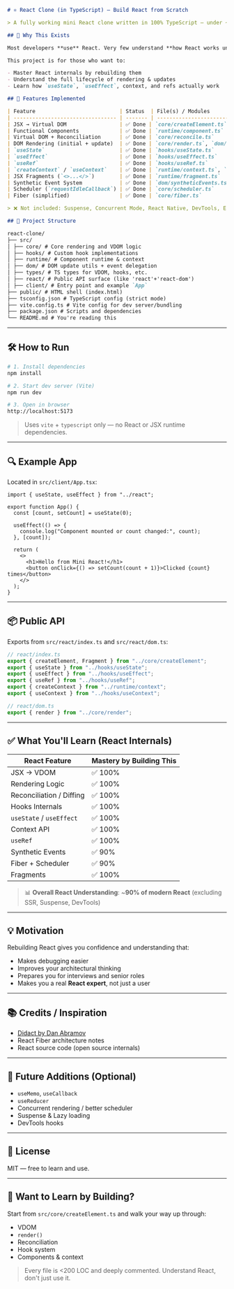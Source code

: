 ```md
# ⚛️ React Clone (in TypeScript) — Build React from Scratch

> A fully working mini React clone written in 100% TypeScript — under ~2000 lines — that covers 90% of React's core behavior. Understand React **internals**, not just how to use it.

## 🧠 Why This Exists

Most developers **use** React. Very few understand **how React works under the hood** — from JSX to VDOM, hooks, reconciliation, scheduling, and rendering.

This project is for those who want to:

- Master React internals by rebuilding them
- Understand the full lifecycle of rendering & updates
- Learn how `useState`, `useEffect`, context, and refs actually work

## 🚀 Features Implemented

| Feature                           | Status  | File(s) / Modules                           |
| --------------------------------- | ------- | ------------------------------------------- |
| JSX → Virtual DOM                 | ✅ Done | `core/createElement.ts`                     |
| Functional Components             | ✅ Done | `runtime/component.ts`                      |
| Virtual DOM + Reconciliation      | ✅ Done | `core/reconcile.ts`                         |
| DOM Rendering (initial + update)  | ✅ Done | `core/render.ts`, `dom/domUtils.ts`         |
| `useState`                        | ✅ Done | `hooks/useState.ts`                         |
| `useEffect`                       | ✅ Done | `hooks/useEffect.ts`                        |
| `useRef`                          | ✅ Done | `hooks/useRef.ts`                           |
| `createContext` / `useContext`    | ✅ Done | `runtime/context.ts`, `hooks/useContext.ts` |
| JSX Fragments (`<>...</>`)        | ✅ Done | `runtime/fragment.ts`                       |
| Synthetic Event System            | ✅ Done | `dom/syntheticEvents.ts`                    |
| Scheduler (`requestIdleCallback`) | ✅ Done | `core/scheduler.ts`                         |
| Fiber (simplified)                | ✅ Done | `core/fiber.ts`                             |

> ❌ Not included: Suspense, Concurrent Mode, React Native, DevTools, Error Boundaries

## 📁 Project Structure

react-clone/
├── src/
│ ├── core/ # Core rendering and VDOM logic
│ ├── hooks/ # Custom hook implementations
│ ├── runtime/ # Component runtime & context
│ ├── dom/ # DOM update utils + event delegation
│ ├── types/ # TS types for VDOM, hooks, etc.
│ ├── react/ # Public API surface (like 'react'+'react-dom')
│ ├── client/ # Entry point and example `App`
├── public/ # HTML shell (index.html)
├── tsconfig.json # TypeScript config (strict mode)
├── vite.config.ts # Vite config for dev server/bundling
├── package.json # Scripts and dependencies
└── README.md # You're reading this
```

---

## 🛠️ How to Run

```bash
# 1. Install dependencies
npm install

# 2. Start dev server (Vite)
npm run dev

# 3. Open in browser
http://localhost:5173
```

> Uses `vite` + `typescript` only — no React or JSX runtime dependencies.

---

## 🔍 Example App

Located in `src/client/App.tsx`:

```tsx
import { useState, useEffect } from "../react";

export function App() {
  const [count, setCount] = useState(0);

  useEffect(() => {
    console.log("Component mounted or count changed:", count);
  }, [count]);

  return (
    <>
      <h1>Hello from Mini React!</h1>
      <button onClick={() => setCount(count + 1)}>Clicked {count} times</button>
    </>
  );
}
```

---

## 📦 Public API

Exports from `src/react/index.ts` and `src/react/dom.ts`:

```ts
// react/index.ts
export { createElement, Fragment } from "../core/createElement";
export { useState } from "../hooks/useState";
export { useEffect } from "../hooks/useEffect";
export { useRef } from "../hooks/useRef";
export { createContext } from "../runtime/context";
export { useContext } from "../hooks/useContext";

// react/dom.ts
export { render } from "../core/render";
```

---

## ✅ What You'll Learn (React Internals)

| React Feature            | Mastery by Building This |
| ------------------------ | ------------------------ |
| JSX → VDOM               | ✅ 100%                  |
| Rendering Logic          | ✅ 100%                  |
| Reconciliation / Diffing | ✅ 100%                  |
| Hooks Internals          | ✅ 100%                  |
| `useState` / `useEffect` | ✅ 100%                  |
| Context API              | ✅ 100%                  |
| `useRef`                 | ✅ 100%                  |
| Synthetic Events         | ✅ 90%                   |
| Fiber + Scheduler        | ✅ 90%                   |
| Fragments                | ✅ 100%                  |

> 📊 **Overall React Understanding**: \~**90% of modern React** (excluding SSR, Suspense, DevTools)

---

## 💡 Motivation

Rebuilding React gives you confidence and understanding that:

- Makes debugging easier
- Improves your architectural thinking
- Prepares you for interviews and senior roles
- Makes you a real **React expert**, not just a user

---

## 📚 Credits / Inspiration

- [Didact by Dan Abramov](https://github.com/pomber/didact)
- React Fiber architecture notes
- React source code (open source internals)

---

## 🧠 Future Additions (Optional)

- `useMemo`, `useCallback`
- `useReducer`
- Concurrent rendering / better scheduler
- Suspense & Lazy loading
- DevTools hooks

---

## 📜 License

MIT — free to learn and use.

---

## 🌟 Want to Learn by Building?

Start from `src/core/createElement.ts` and walk your way up through:

- VDOM
- `render()`
- Reconciliation
- Hook system
- Components & context

> Every file is <200 LOC and deeply commented. Understand React, don't just use it.

